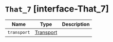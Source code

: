 # `That_7` [interface-That_7]

| Name | Type | Description |
| - | - | - |
| `transport` | [Transport](./Transport.md) | &nbsp; |
